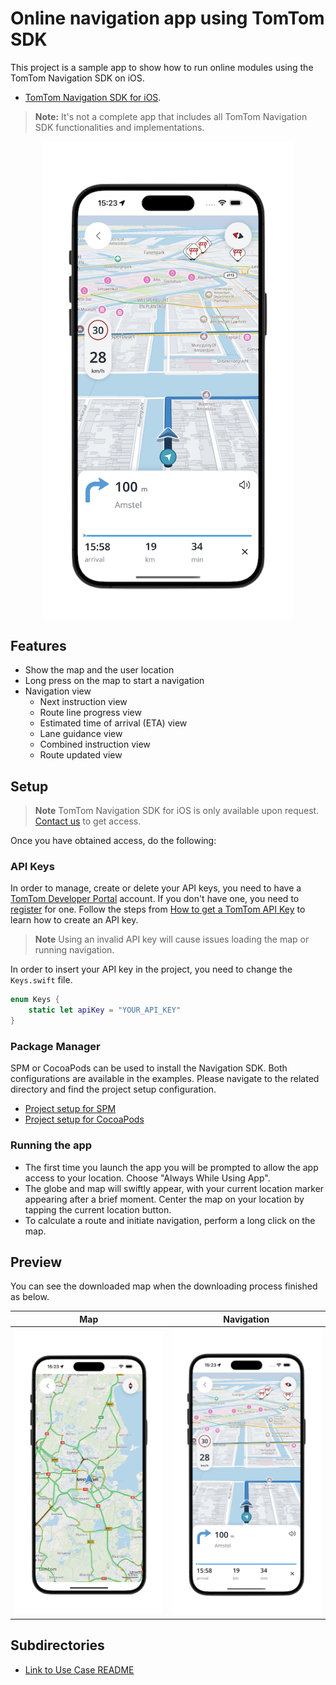 # Online navigation app using TomTom SDK

This project is a sample app to show how to run online modules using the TomTom Navigation SDK on iOS.

- [TomTom Navigation SDK for iOS].

> **Note:** It's not a complete app that includes all TomTom Navigation SDK functionalities and implementations.

<div align="center">
  <img align="center" src="assets/nav-sdk-navigation.png" width="400"/>
</div>

## Features

- Show the map and the user location
- Long press on the map to start a navigation
- Navigation view
    - Next instruction view
    - Route line progress view
    - Estimated time of arrival (ETA) view
    - Lane guidance view
    - Combined instruction view
    - Route updated view

## Setup

> **Note** TomTom Navigation SDK for iOS is only available upon
> request. [Contact us] to get access.

Once you have obtained access, do the following:

### API Keys

In order to manage, create or delete your API keys, you need to have a [TomTom Developer Portal] account.
If you don't have one, you need to [register] for one.
Follow the steps from [How to get a TomTom API Key] to learn how to create an API key.

> **Note** Using an invalid API key will cause issues loading the map or running navigation.

In order to insert your API key in the project, you need to change the `Keys.swift` file.

```swift
enum Keys {
    static let apiKey = "YOUR_API_KEY"
}
```

### Package Manager

SPM or CocoaPods can be used to install the Navigation SDK. Both configurations are available in the examples. Please navigate to the related directory and find the project setup configuration.
- [Project setup for SPM]
- [Project setup for CocoaPods]

### Running the app

- The first time you launch the app you will be prompted to allow the app access to your location. Choose "Always While Using App".
- The globe and map will swiftly appear, with your current location marker appearing after a brief moment. Center the
  map on your location by tapping the current location button.
- To calculate a route and initiate navigation, perform a long click on the map.

## Preview

You can see the downloaded map when the downloading process finished as below.

|Map|Navigation|
|-|-|
| <img src="assets/nav-sdk-online.png" width="250" alt="Map"> | <img src="assets/nav-sdk-navigation.png" width="250" alt="Navigation">|

## Subdirectories
- [Link to Use Case README]

[TomTom Navigation SDK for iOS]: https://developer.tomtom.com/ios/navigation/documentation/overview/introduction
[TomTom Developer Portal]: https://developer.tomtom.com/user/me/apps
[How to get a TomTom API Key]: https://developer.tomtom.com/how-to-get-tomtom-api-key
[register]: https://developer.tomtom.com/user/register
[Contact us]: https://developer.tomtom.com/tomtom-sdk-for-ios/request-access
[Project setup for SPM]: SPM
[Project setup for CocoaPods]: CocoaPods
[Link to Use Case README]: TomTomSDKExamples/Examples/UseCase/README.md